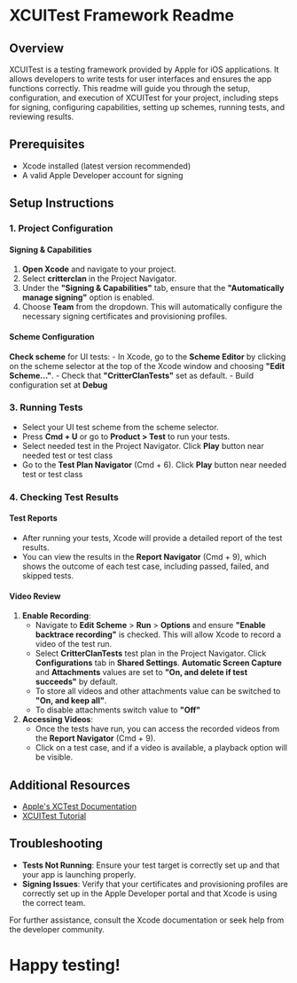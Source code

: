 # XCUITest Framework Readme

## Overview

XCUITest is a testing framework provided by Apple for iOS applications. It allows developers to write tests for user interfaces and ensures the app functions correctly. This readme will guide you through the setup, configuration, and execution of XCUITest for your project, including steps for signing, configuring capabilities, setting up schemes, running tests, and reviewing results.

## Prerequisites

- Xcode installed (latest version recommended)
- A valid Apple Developer account for signing

## Setup Instructions

### 1. Project Configuration

#### Signing & Capabilities

1. **Open Xcode** and navigate to your project.
2. Select **critterclan** in the Project Navigator.
3. Under the **"Signing & Capabilities"** tab, ensure that the **"Automatically manage signing"** option is enabled.
4. Choose **Team** from the dropdown. This will automatically configure the necessary signing certificates and provisioning profiles.

#### Scheme Configuration

**Check scheme** for UI tests:
    - In Xcode, go to the **Scheme Editor** by clicking on the scheme selector at the top of the Xcode window and choosing **"Edit Scheme..."**.
    - Check that **"CritterClanTests"** set as default.
    - Build configuration set at **Debug**

### 3. Running Tests

- Select your UI test scheme from the scheme selector.
- Press **Cmd + U** or go to **Product > Test** to run your tests.
- Select needed test in the Project Navigator. Click **Play** button near needed test or test class
- Go to the **Test Plan Navigator** (Cmd + 6). Click **Play** button near needed test or test class

### 4. Checking Test Results

#### Test Reports

- After running your tests, Xcode will provide a detailed report of the test results.
- You can view the results in the **Report Navigator** (Cmd + 9), which shows the outcome of each test case, including passed, failed, and skipped tests.

#### Video Review

1. **Enable Recording**:
    - Navigate to **Edit Scheme** > **Run** > **Options** and ensure **"Enable backtrace recording"** is checked. This will allow Xcode to record a video of the test run.
    - Select **CritterClanTests** test plan in the Project Navigator. Click **Configurations** tab in **Shared Settings**. **Automatic Screen Capture** and **Attachments** values are set to **"On, and delete if test succeeds"** by default.
    - To store all videos and other attachments value can be switched to **"On, and keep all"**.
    - To disable attachments switch value to **"Off"**
2. **Accessing Videos**:
    - Once the tests have run, you can access the recorded videos from the **Report Navigator** (Cmd + 9).
    - Click on a test case, and if a video is available, a playback option will be visible.

## Additional Resources

- [Apple's XCTest Documentation](https://developer.apple.com/documentation/xctest)
- [XCUITest Tutorial](https://developer.apple.com/documentation/xctest/user_interface_tests)

## Troubleshooting

- **Tests Not Running**: Ensure your test target is correctly set up and that your app is launching properly.
- **Signing Issues**: Verify that your certificates and provisioning profiles are correctly set up in the Apple Developer portal and that Xcode is using the correct team.

For further assistance, consult the Xcode documentation or seek help from the developer community.

# Happy testing!
